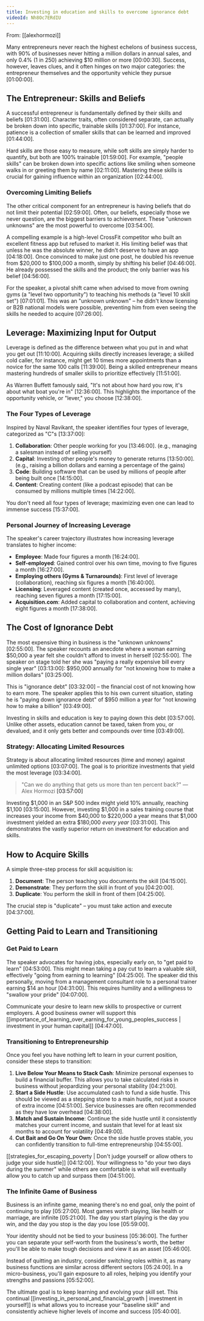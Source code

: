 ```yaml
---
title: Investing in education and skills to overcome ignorance debt
videoId: Nh8Oc7ERdIU
---
```


From: [[alexhormozi]] <br/> 

Many entrepreneurs never reach the highest echelons of business success, with 90% of businesses never hitting a million dollars in annual sales, and only 0.4% (1 in 250) achieving $10 million or more <a class="yt-timestamp" data-t="00:00:30">[00:00:30]</a>. Success, however, leaves clues, and it often hinges on two major categories: the entrepreneur themselves and the opportunity vehicle they pursue <a class="yt-timestamp" data-t="01:00:00">[01:00:00]</a>.

## The Entrepreneur: Skills and Beliefs

A successful entrepreneur is fundamentally defined by their skills and beliefs <a class="yt-timestamp" data-t="01:31:00">[01:31:00]</a>. Character traits, often considered separate, can actually be broken down into specific, trainable skills <a class="yt-timestamp" data-t="01:37:00">[01:37:00]</a>. For instance, patience is a collection of smaller skills that can be learned and improved <a class="yt-timestamp" data-t="01:44:00">[01:44:00]</a>.

Hard skills are those easy to measure, while soft skills are simply harder to quantify, but both are 100% trainable <a class="yt-timestamp" data-t="01:59:00">[01:59:00]</a>. For example, "people skills" can be broken down into specific actions like smiling when someone walks in or greeting them by name <a class="yt-timestamp" data-t="02:11:00">[02:11:00]</a>. Mastering these skills is crucial for gaining influence within an organization <a class="yt-timestamp" data-t="02:44:00">[02:44:00]</a>.

### Overcoming Limiting Beliefs

The other critical component for an entrepreneur is having beliefs that do not limit their potential <a class="yt-timestamp" data-t="02:59:00">[02:59:00]</a>. Often, our beliefs, especially those we never question, are the biggest barriers to achievement. These "unknown unknowns" are the most powerful to overcome <a class="yt-timestamp" data-t="03:54:00">[03:54:00]</a>.

A compelling example is a high-level CrossFit competitor who built an excellent fitness app but refused to market it. His limiting belief was that unless he was the absolute winner, he didn't deserve to have an app <a class="yt-timestamp" data-t="04:18:00">[04:18:00]</a>. Once convinced to make just one post, he doubled his revenue from $20,000 to $100,000 a month, simply by shifting his belief <a class="yt-timestamp" data-t="04:46:00">[04:46:00]</a>. He already possessed the skills and the product; the only barrier was his belief <a class="yt-timestamp" data-t="04:56:00">[04:56:00]</a>.

For the speaker, a pivotal shift came when advised to move from owning gyms (a "level two opportunity") to teaching his methods (a "level 10 skill set") <a class="yt-timestamp" data-t="07:01:00">[07:01:01]</a>. This was an "unknown unknown" – he didn't know licensing or B2B national models were possible, preventing him from even seeing the skills he needed to acquire <a class="yt-timestamp" data-t="07:26:00">[07:26:00]</a>.

## Leverage: Maximizing Input for Output

Leverage is defined as the difference between what you put in and what you get out <a class="yt-timestamp" data-t="11:10:00">[11:10:00]</a>. Acquiring skills directly increases leverage; a skilled cold caller, for instance, might get 10 times more appointments than a novice for the same 100 calls <a class="yt-timestamp" data-t="11:39:00">[11:39:00]</a>. Being a skilled entrepreneur means mastering hundreds of smaller skills to prioritize effectively <a class="yt-timestamp" data-t="11:51:00">[11:51:00]</a>.

As Warren Buffett famously said, "It's not about how hard you row, it's about what boat you're in" <a class="yt-timestamp" data-t="12:36:00">[12:36:00]</a>. This highlights the importance of the opportunity vehicle, or "lever," you choose <a class="yt-timestamp" data-t="12:38:00">[12:38:00]</a>.

### The Four Types of Leverage

Inspired by Naval Ravikant, the speaker identifies four types of leverage, categorized as "C"s <a class="yt-timestamp" data-t="13:37:00">[13:37:00]</a>:

1.  **Collaboration**: Other people working for you <a class="yt-timestamp" data-t="13:46:00">[13:46:00]</a>. (e.g., managing a salesman instead of selling yourself)
2.  **Capital**: Investing other people's money to generate returns <a class="yt-timestamp" data-t="13:50:00">[13:50:00]</a>. (e.g., raising a billion dollars and earning a percentage of the gains)
3.  **Code**: Building software that can be used by millions of people after being built once <a class="yt-timestamp" data-t="14:15:00">[14:15:00]</a>.
4.  **Content**: Creating content (like a podcast episode) that can be consumed by millions multiple times <a class="yt-timestamp" data-t="14:22:00">[14:22:00]</a>.

You don't need all four types of leverage; maximizing even one can lead to immense success <a class="yt-timestamp" data-t="15:37:00">[15:37:00]</a>.

### Personal Journey of Increasing Leverage

The speaker's career trajectory illustrates how increasing leverage translates to higher income:
*   **Employee**: Made four figures a month <a class="yt-timestamp" data-t="16:24:00">[16:24:00]</a>.
*   **Self-employed**: Gained control over his own time, moving to five figures a month <a class="yt-timestamp" data-t="16:27:00">[16:27:00]</a>.
*   **Employing others (Gyms & Turnarounds)**: First level of leverage (collaboration), reaching six figures a month <a class="yt-timestamp" data-t="16:40:00">[16:40:00]</a>.
*   **Licensing**: Leveraged content (created once, accessed by many), reaching seven figures a month <a class="yt-timestamp" data-t="17:15:00">[17:15:00]</a>.
*   **Acquisition.com**: Added capital to collaboration and content, achieving eight figures a month <a class="yt-timestamp" data-t="17:38:00">[17:38:00]</a>.

## The Cost of Ignorance Debt

The most expensive thing in business is the "unknown unknowns" <a class="yt-timestamp" data-t="02:55:00">[02:55:00]</a>. The speaker recounts an anecdote where a woman earning $50,000 a year felt she couldn't afford to invest in herself <a class="yt-timestamp" data-t="02:55:00">[02:55:00]</a>. The speaker on stage told her she was "paying a really expensive bill every single year" <a class="yt-timestamp" data-t="03:13:00">[03:13:00]</a>: $950,000 annually for "not knowing how to make a million dollars" <a class="yt-timestamp" data-t="03:25:00">[03:25:00]</a>.

This is "ignorance debt" <a class="yt-timestamp" data-t="03:32:00">[03:32:00]</a> – the financial cost of not knowing how to earn more. The speaker applies this to his own current situation, stating he is "paying down ignorance debt" of $950 million a year for "not knowing how to make a billion" <a class="yt-timestamp" data-t="03:49:00">[03:49:00]</a>.

Investing in skills and education is key to paying down this debt <a class="yt-timestamp" data-t="03:57:00">[03:57:00]</a>. Unlike other assets, education cannot be taxed, taken from you, or devalued, and it only gets better and compounds over time <a class="yt-timestamp" data-t="03:49:00">[03:49:00]</a>.

### Strategy: Allocating Limited Resources

Strategy is about allocating limited resources (time and money) against unlimited options <a class="yt-timestamp" data-t="03:07:00">[03:07:00]</a>. The goal is to prioritize investments that yield the most leverage <a class="yt-timestamp" data-t="03:34:00">[03:34:00]</a>.

> "Can we do anything that gets us more than ten percent back?"
> — Alex Hormozi <a class="yt-timestamp" data-t="03:57:00">[03:57:00]</a>

Investing $1,000 in an S&P 500 index might yield 10% annually, reaching $1,100 <a class="yt-timestamp" data-t="03:15:00">[03:15:00]</a>. However, investing $1,000 in a sales training course that increases your income from $40,000 to $220,000 a year means that $1,000 investment yielded an extra $180,000 *every year* <a class="yt-timestamp" data-t="03:31:00">[03:31:00]</a>. This demonstrates the vastly superior return on investment for education and skills.

## How to Acquire Skills

A simple three-step process for skill acquisition is:
1.  **Document**: The person teaching you documents the skill <a class="yt-timestamp" data-t="04:15:00">[04:15:00]</a>.
2.  **Demonstrate**: They perform the skill in front of you <a class="yt-timestamp" data-t="04:20:00">[04:20:00]</a>.
3.  **Duplicate**: You perform the skill in front of them <a class="yt-timestamp" data-t="04:25:00">[04:25:00]</a>.

The crucial step is "duplicate" – you must take action and execute <a class="yt-timestamp" data-t="04:37:00">[04:37:00]</a>.

## Getting Paid to Learn and Transitioning

### Get Paid to Learn
The speaker advocates for having jobs, especially early on, to "get paid to learn" <a class="yt-timestamp" data-t="04:53:00">[04:53:00]</a>. This might mean taking a pay cut to learn a valuable skill, effectively "going from earning to learning" <a class="yt-timestamp" data-t="04:25:00">[04:25:00]</a>. The speaker did this personally, moving from a management consultant role to a personal trainer earning $14 an hour <a class="yt-timestamp" data-t="04:31:00">[04:31:00]</a>. This requires humility and a willingness to "swallow your pride" <a class="yt-timestamp" data-t="04:07:00">[04:07:00]</a>.

Communicate your desire to learn new skills to prospective or current employers. A good business owner will support this [[importance_of_learning_over_earning_for_young_peoples_success | investment in your human capital]] <a class="yt-timestamp" data-t="04:47:00">[04:47:00]</a>.

### Transitioning to Entrepreneurship
Once you feel you have nothing left to learn in your current position, consider these steps to transition:

1.  **Live Below Your Means to Stack Cash**: Minimize personal expenses to build a financial buffer. This allows you to take calculated risks in business without jeopardizing your personal stability <a class="yt-timestamp" data-t="04:21:00">[04:21:00]</a>.
2.  **Start a Side Hustle**: Use accumulated cash to fund a side hustle. This should be viewed as a stepping stone to a main hustle, not just a source of extra income <a class="yt-timestamp" data-t="04:51:00">[04:51:00]</a>. Service businesses are often recommended as they have low overhead <a class="yt-timestamp" data-t="04:38:00">[04:38:00]</a>.
3.  **Match and Sustain Income**: Continue the side hustle until it consistently matches your current income, and sustain that level for at least six months to account for volatility <a class="yt-timestamp" data-t="04:49:00">[04:49:00]</a>.
4.  **Cut Bait and Go On Your Own**: Once the side hustle proves stable, you can confidently transition to full-time entrepreneurship <a class="yt-timestamp" data-t="04:55:00">[04:55:00]</a>.

[[strategies_for_escaping_poverty | Don't judge yourself or allow others to judge your side hustle]] <a class="yt-timestamp" data-t="04:12:00">[04:12:00]</a>. Your willingness to "do your two days during the summer" while others are comfortable is what will eventually allow you to catch up and surpass them <a class="yt-timestamp" data-t="04:51:00">[04:51:00]</a>.

### The Infinite Game of Business
Business is an infinite game, meaning there's no end goal, only the point of continuing to play <a class="yt-timestamp" data-t="05:27:00">[05:27:00]</a>. Most games worth playing, like health or marriage, are infinite <a class="yt-timestamp" data-t="05:21:00">[05:21:00]</a>. The day you start playing is the day you win, and the day you stop is the day you lose <a class="yt-timestamp" data-t="05:59:00">[05:59:00]</a>.

Your identity should not be tied to your business <a class="yt-timestamp" data-t="05:36:00">[05:36:00]</a>. The further you can separate your self-worth from the business's worth, the better you'll be able to make tough decisions and view it as an asset <a class="yt-timestamp" data-t="05:46:00">[05:46:00]</a>.

Instead of quitting an industry, consider switching roles within it, as many business functions are similar across different sectors <a class="yt-timestamp" data-t="05:24:00">[05:24:00]</a>. In a micro-business, you'll gain exposure to all roles, helping you identify your strengths and passions <a class="yt-timestamp" data-t="05:52:00">[05:52:00]</a>.

The ultimate goal is to keep learning and evolving your skill set. This continual [[investing_in_personal_and_financial_growth | investment in yourself]] is what allows you to increase your "baseline skill" and consistently achieve higher levels of income and success <a class="yt-timestamp" data-t="05:40:00">[05:40:00]</a>.